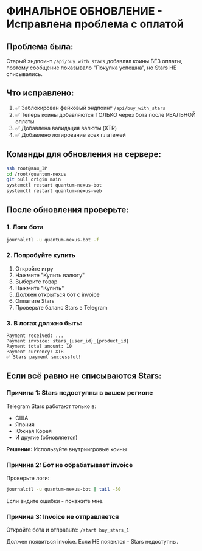 # ФИНАЛЬНОЕ ОБНОВЛЕНИЕ - Исправлена проблема с оплатой

## Проблема была:
Старый эндпоинт `/api/buy_with_stars` добавлял коины БЕЗ оплаты, поэтому сообщение показывало "Покупка успешна", но Stars НЕ списывались.

## Что исправлено:
1. ✅ Заблокирован фейковый эндпоинт `/api/buy_with_stars`
2. ✅ Теперь коины добавляются ТОЛЬКО через бота после РЕАЛЬНОЙ оплаты
3. ✅ Добавлена валидация валюты (XTR)
4. ✅ Добавлено логирование всех платежей

## Команды для обновления на сервере:

```bash
ssh root@ваш_IP
cd /root/quantum-nexus
git pull origin main
systemctl restart quantum-nexus-bot
systemctl restart quantum-nexus-web
```

## После обновления проверьте:

### 1. Логи бота
```bash
journalctl -u quantum-nexus-bot -f
```

### 2. Попробуйте купить
1. Откройте игру
2. Нажмите "Купить валюту"
3. Выберите товар
4. Нажмите "Купить"
5. Должен открыться бот с invoice
6. Оплатите Stars
7. Проверьте баланс Stars в Telegram

### 3. В логах должно быть:
```
Payment received: ...
Payment invoice: stars_{user_id}_{product_id}
Payment total amount: 10
Payment currency: XTR
✅ Stars payment successful!
```

## Если всё равно не списываются Stars:

### Причина 1: Stars недоступны в вашем регионе
Telegram Stars работают только в:
- США
- Япония
- Южная Корея
- И другие (обновляется)

**Решение:** Используйте внутриигровые коины

### Причина 2: Бот не обрабатывает invoice
Проверьте логи:
```bash
journalctl -u quantum-nexus-bot | tail -50
```

Если видите ошибки - покажите мне.

### Причина 3: Invoice не отправляется
Откройте бота и отправьте: `/start buy_stars_1`

Должен появиться invoice. Если НЕ появился - Stars недоступны.



